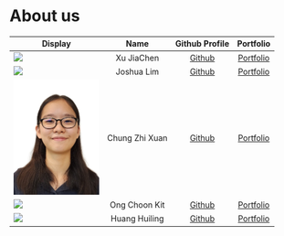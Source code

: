 # About us

Display |      Name      |               Github Profile                | Portfolio 
--------|:--------------:|:-------------------------------------------:|:---------:
![](https://via.placeholder.com/100.png?text=Photo) |   Xu JiaChen   | [Github](https://github.com/aaronxujiachen) | [Portfolio](docs/team/xujiachen.md)
![](https://via.placeholder.com/100.png?text=Photo) |   Joshua Lim   |    [Github](https://github.com/lckjosh)     | [Portfolio](docs/team/johndoe.md)
<img src="images/ChungZhiXuan.jpg" width="150px"> | Chung Zhi Xuan |   [Github](https://github.com/spaceman03)   | [Portfolio](team/spaceman03.md)
![](https://via.placeholder.com/100.png?text=Photo) | Ong Choon Kit  |        [Github](https://github.com/choonkit-nus)        | [Portfolio](docs/team/johndoe.md)
![](https://via.placeholder.com/100.png?text=Photo) | Huang Huiling  |   [Github](https://github.com/vvhuiling)    | [Portfolio](docs/team/huiling.md)
